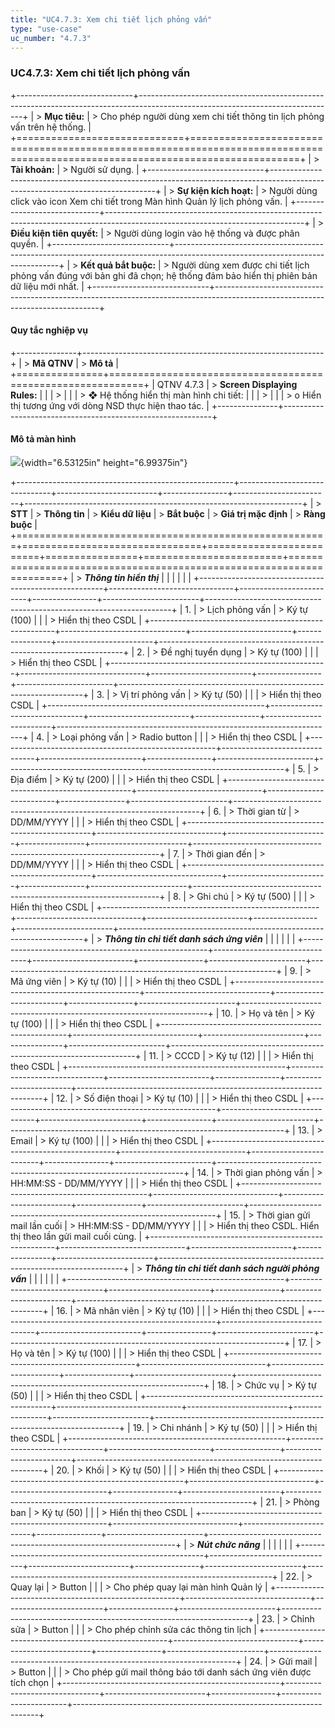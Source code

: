 ```yaml
---
title: "UC4.7.3: Xem chi tiết lịch phỏng vấn"
type: "use-case"
uc_number: "4.7.3"
---
```


### UC4.7.3: Xem chi tiết lịch phỏng vấn

+-----------------------------+-------------------------------------------------------------------------------------------------------------------------------+
| > **Mục tiêu:**             | > Cho phép người dùng xem chi tiết thông tin lịch phỏng vấn trên hệ thống.                                                    |
+=============================+===============================================================================================================================+
| > **Tài khoản:**            | > Người sử dụng.                                                                                                              |
+-----------------------------+-------------------------------------------------------------------------------------------------------------------------------+
| > **Sự kiện kích hoạt:**    | > Người dùng click vào icon Xem chi tiết trong Màn hình Quản lý lịch phỏng vấn.                                               |
+-----------------------------+-------------------------------------------------------------------------------------------------------------------------------+
| > **Điều kiện tiên quyết:** | > Người dùng login vào hệ thống và được phân quyền.                                                                           |
+-----------------------------+-------------------------------------------------------------------------------------------------------------------------------+
| > **Kết quả bắt buộc:**     | > Người dùng xem được chi tiết lịch phỏng vấn đúng với bản ghi đã chọn; hệ thống đảm bảo hiển thị phiên bản dữ liệu mới nhất. |
+-----------------------------+-------------------------------------------------------------------------------------------------------------------------------+

#### Quy tắc nghiệp vụ

+---------------+------------------------------------------------------------+
| > **Mã QTNV** | > **Mô tả**                                                |
+===============+============================================================+
| QTNV 4.7.3    | > **Screen Displaying Rules:**                             |
|               | >                                                          |
|               | > ❖ Hệ thống hiển thị màn hình chi tiết:                   |
|               | >                                                          |
|               | > o Hiển thị tương ứng với dòng NSD thực hiện thao tác.    |
+---------------+------------------------------------------------------------+

#### Mô tả màn hình

![](media/image73.png){width="6.53125in" height="6.99375in"}

+------------------------------------------------------+-------------------------------+-------------------------+----------------+------------------------+---------------------------------------------------------------------+
| > **STT**                                            | > **Thông tin**               | > **Kiểu dữ liệu**      | > **Bắt buộc** | > **Giá trị mặc định** | > **Ràng buộc**                                                     |
+======================================================+===============================+=========================+================+========================+=====================================================================+
| > ***Thông tin hiển thị***                           |                               |                         |                |                        |                                                                     |
+------------------------------------------------------+-------------------------------+-------------------------+----------------+------------------------+---------------------------------------------------------------------+
| 1\.                                                  | > Lịch phỏng vấn              | > Ký tự (100)           |                |                        | > Hiển thị theo CSDL                                                |
+------------------------------------------------------+-------------------------------+-------------------------+----------------+------------------------+---------------------------------------------------------------------+
| 2\.                                                  | > Đề nghị tuyển dụng          | > Ký tự (100)           |                |                        | > Hiển thị theo CSDL                                                |
+------------------------------------------------------+-------------------------------+-------------------------+----------------+------------------------+---------------------------------------------------------------------+
| 3\.                                                  | > Vị trí phỏng vấn            | > Ký tự (50)            |                |                        | > Hiển thị theo CSDL                                                |
+------------------------------------------------------+-------------------------------+-------------------------+----------------+------------------------+---------------------------------------------------------------------+
| 4\.                                                  | > Loại phỏng vấn              | > Radio button          |                |                        | > Hiển thị theo CSDL                                                |
+------------------------------------------------------+-------------------------------+-------------------------+----------------+------------------------+---------------------------------------------------------------------+
| 5\.                                                  | > Địa điểm                    | > Ký tự (200)           |                |                        | > Hiển thị theo CSDL                                                |
+------------------------------------------------------+-------------------------------+-------------------------+----------------+------------------------+---------------------------------------------------------------------+
| 6\.                                                  | > Thời gian từ                | > DD/MM/YYYY            |                |                        | > Hiển thị theo CSDL                                                |
+------------------------------------------------------+-------------------------------+-------------------------+----------------+------------------------+---------------------------------------------------------------------+
| 7\.                                                  | > Thời gian đến               | > DD/MM/YYYY            |                |                        | > Hiển thị theo CSDL                                                |
+------------------------------------------------------+-------------------------------+-------------------------+----------------+------------------------+---------------------------------------------------------------------+
| 8\.                                                  | > Ghi chú                     | > Ký tự (500)           |                |                        | > Hiển thị theo CSDL                                                |
+------------------------------------------------------+-------------------------------+-------------------------+----------------+------------------------+---------------------------------------------------------------------+
| > ***Thông tin chi tiết danh sách ứng viên***        |                               |                         |                |                        |                                                                     |
+------------------------------------------------------+-------------------------------+-------------------------+----------------+------------------------+---------------------------------------------------------------------+
| 9\.                                                  | > Mã ứng viên                 | > Ký tự (10)            |                |                        | > Hiển thị theo CSDL                                                |
+------------------------------------------------------+-------------------------------+-------------------------+----------------+------------------------+---------------------------------------------------------------------+
| 10\.                                                 | > Họ và tên                   | > Ký tự (100)           |                |                        | > Hiển thị theo CSDL                                                |
+------------------------------------------------------+-------------------------------+-------------------------+----------------+------------------------+---------------------------------------------------------------------+
| 11\.                                                 | > CCCD                        | > Ký tự (12)            |                |                        | > Hiển thị theo CSDL                                                |
+------------------------------------------------------+-------------------------------+-------------------------+----------------+------------------------+---------------------------------------------------------------------+
| 12\.                                                 | > Số điện thoại               | > Ký tự (10)            |                |                        | > Hiển thị theo CSDL                                                |
+------------------------------------------------------+-------------------------------+-------------------------+----------------+------------------------+---------------------------------------------------------------------+
| 13\.                                                 | > Email                       | > Ký tự (100)           |                |                        | > Hiển thị theo CSDL                                                |
+------------------------------------------------------+-------------------------------+-------------------------+----------------+------------------------+---------------------------------------------------------------------+
| 14\.                                                 | > Thời gian phỏng vấn         | > HH:MM:SS - DD/MM/YYYY |                |                        | > Hiển thị theo CSDL                                                |
+------------------------------------------------------+-------------------------------+-------------------------+----------------+------------------------+---------------------------------------------------------------------+
| 15\.                                                 | > Thời gian gửi mail lần cuối | > HH:MM:SS - DD/MM/YYYY |                |                        | > Hiển thị theo CSDL. Hiển thị theo lần gửi mail cuối cùng.         |
+------------------------------------------------------+-------------------------------+-------------------------+----------------+------------------------+---------------------------------------------------------------------+
| > ***Thông tin chi tiết danh sách người phỏng vấn*** |                               |                         |                |                        |                                                                     |
+------------------------------------------------------+-------------------------------+-------------------------+----------------+------------------------+---------------------------------------------------------------------+
| 16\.                                                 | > Mã nhân viên                | > Ký tự (10)            |                |                        | > Hiển thị theo CSDL                                                |
+------------------------------------------------------+-------------------------------+-------------------------+----------------+------------------------+---------------------------------------------------------------------+
| 17\.                                                 | > Họ và tên                   | > Ký tự (100)           |                |                        | > Hiển thị theo CSDL                                                |
+------------------------------------------------------+-------------------------------+-------------------------+----------------+------------------------+---------------------------------------------------------------------+
| 18\.                                                 | > Chức vụ                     | > Ký tự (50)            |                |                        | > Hiển thị theo CSDL                                                |
+------------------------------------------------------+-------------------------------+-------------------------+----------------+------------------------+---------------------------------------------------------------------+
| 19\.                                                 | > Chi nhánh                   | > Ký tự (50)            |                |                        | > Hiển thị theo CSDL                                                |
+------------------------------------------------------+-------------------------------+-------------------------+----------------+------------------------+---------------------------------------------------------------------+
| 20\.                                                 | > Khối                        | > Ký tự (50)            |                |                        | > Hiển thị theo CSDL                                                |
+------------------------------------------------------+-------------------------------+-------------------------+----------------+------------------------+---------------------------------------------------------------------+
| 21\.                                                 | > Phòng ban                   | > Ký tự (50)            |                |                        | > Hiển thị theo CSDL                                                |
+------------------------------------------------------+-------------------------------+-------------------------+----------------+------------------------+---------------------------------------------------------------------+
| > ***Nút chức năng***                                |                               |                         |                |                        |                                                                     |
+------------------------------------------------------+-------------------------------+-------------------------+----------------+------------------------+---------------------------------------------------------------------+
| 22\.                                                 | > Quay lại                    | > Button                |                |                        | > Cho phép quay lại màn hình Quản lý                                |
+------------------------------------------------------+-------------------------------+-------------------------+----------------+------------------------+---------------------------------------------------------------------+
| 23\.                                                 | > Chỉnh sửa                   | > Button                |                |                        | > Cho phép chỉnh sửa các thông tin lịch                             |
+------------------------------------------------------+-------------------------------+-------------------------+----------------+------------------------+---------------------------------------------------------------------+
| 24\.                                                 | > Gửi mail                    | > Button                |                |                        | > Cho phép gửi mail thông báo tới danh sách ứng viên được tích chọn |
+------------------------------------------------------+-------------------------------+-------------------------+----------------+------------------------+---------------------------------------------------------------------+
